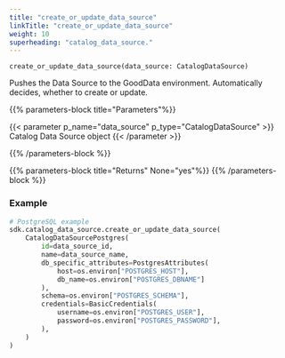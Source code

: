 ```yaml
---
title: "create_or_update_data_source"
linkTitle: "create_or_update_data_source"
weight: 10
superheading: "catalog_data_source."
---
```


<!-- TODO -->

``create_or_update_data_source(data_source: CatalogDataSource)``

Pushes the Data Source to the GoodData environment. Automatically decides, whether to create or update.

{{% parameters-block  title="Parameters"%}}

{{< parameter p_name="data_source" p_type="CatalogDataSource" >}}
Catalog Data Source object
{{< /parameter >}}

{{% /parameters-block %}}

{{% parameters-block title="Returns" None="yes"%}}
{{% /parameters-block %}}

### Example

```python
# PostgreSQL example
sdk.catalog_data_source.create_or_update_data_source(
    CatalogDataSourcePostgres(
        id=data_source_id,
        name=data_source_name,
        db_specific_attributes=PostgresAttributes(
            host=os.environ["POSTGRES_HOST"],
            db_name=os.environ["POSTGRES_DBNAME"]
        ),
        schema=os.environ["POSTGRES_SCHEMA"],
        credentials=BasicCredentials(
            username=os.environ["POSTGRES_USER"],
            password=os.environ["POSTGRES_PASSWORD"],
        ),
    )
)
```
